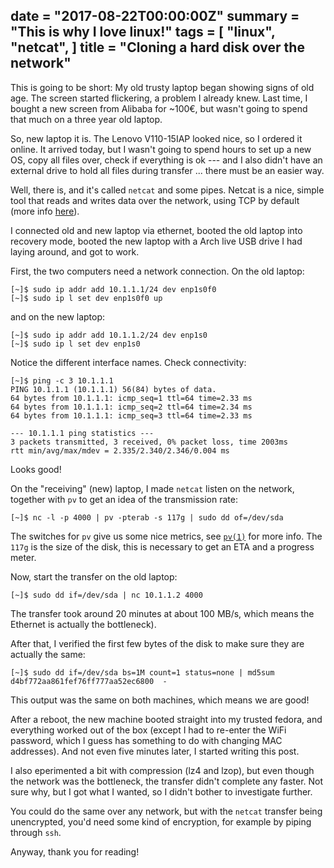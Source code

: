 date = "2017-08-22T00:00:00Z"
summary = "This is why I love linux!"
tags = [
  "linux",
  "netcat",
]
title = "Cloning a hard disk over the network"
---

This is going to be short: My old trusty laptop began showing signs of old age. The screen started flickering, a problem I already knew. Last time, I bought a new screen from Alibaba for ~100€, but wasn't going to spend that much on a three year old laptop.

So, new laptop it is. The Lenovo V110-15IAP looked nice, so I ordered it online. It arrived today, but I wasn't going to spend hours to set up a new OS, copy all files over, check if everything is ok --- and I also didn't have an external drive to hold all files during transfer ... there must be an easier way.

Well, there is, and it's called `netcat` and some pipes. Netcat is a nice, simple tool that reads and writes data over the network, using TCP by default (more info [here](http://nc110.sourceforge.net/)).

I connected old and new laptop via ethernet, booted the old laptop into recovery mode, booted the new laptop with a Arch live USB drive I had laying around, and got to work.

First, the two computers need a network connection. On the old laptop:

```shell
[~]$ sudo ip addr add 10.1.1.1/24 dev enp1s0f0
[~]$ sudo ip l set dev enp1s0f0 up
```

and on the new laptop:

```shell
[~]$ sudo ip addr add 10.1.1.2/24 dev enp1s0
[~]$ sudo ip l set dev enp1s0
```

Notice the different interface names. Check connectivity:

```shell
[~]$ ping -c 3 10.1.1.1
PING 10.1.1.1 (10.1.1.1) 56(84) bytes of data.
64 bytes from 10.1.1.1: icmp_seq=1 ttl=64 time=2.33 ms
64 bytes from 10.1.1.1: icmp_seq=2 ttl=64 time=2.34 ms
64 bytes from 10.1.1.1: icmp_seq=3 ttl=64 time=2.33 ms

--- 10.1.1.1 ping statistics ---
3 packets transmitted, 3 received, 0% packet loss, time 2003ms
rtt min/avg/max/mdev = 2.335/2.340/2.346/0.004 ms
```

Looks good!

On the "receiving" (new) laptop, I made `netcat` listen on the network, together with `pv` to get an idea of the transmission rate:

```shell
[~]$ nc -l -p 4000 | pv -pterab -s 117g | sudo dd of=/dev/sda
```

The switches for `pv` give us some nice metrics, see [`pv(1)`](https://linux.die.net/man/1/pv) for more info. The `117g` is the size of the disk, this is necessary to get an ETA and a progress meter.

Now, start the transfer on the old laptop:

```shell
[~]$ sudo dd if=/dev/sda | nc 10.1.1.2 4000
```

The transfer took around 20 minutes at about 100 MB/s, which means the Ethernet is actually the bottleneck).

After that, I verified the first few bytes of the disk to make sure they are actually the same:

```shell
[~]$ sudo dd if=/dev/sda bs=1M count=1 status=none | md5sum
d4bf772aa861fef76ff777aa52ec6800  -
```

This output was the same on both machines, which means we are good!

After a reboot, the new machine booted straight into my trusted fedora, and everything worked out of the box (except I had to re-enter the WiFi password, which I guess has something to do with changing MAC addresses). And not even five minutes later, I started writing this post.

I also eperimented a bit with compression (lz4 and lzop), but even though the network was the bottleneck, the transfer didn't complete any faster. Not sure why, but I got what I wanted, so I didn't bother to investigate further.

You could do the same over any network, but with the `netcat` transfer being unencrypted, you'd need some kind of encryption, for example by piping through `ssh`.

Anyway, thank you for reading!
